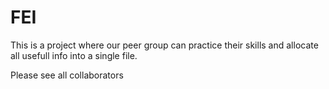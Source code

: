 # FEI

This is a project where our peer group can practice their skills and allocate all usefull info into a single file.

Please see all collaborators
